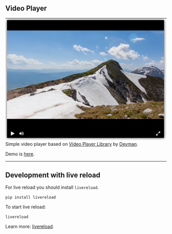 ## Video Player

![Screenshot](screenshots/videoplayer_screenshot.png)
Simple video player based on [Video Player Library](https://github.com/devmanorg/video-player-jslib)
by [Devman](https://dvmn.org/).

Demo is [here](https://ekbdizzy.github.io/dvmn-video-player/).
***

## Development with live reload

For live reload you should install `livereload`.

~~~
pip install livereload
~~~

To start live reload:

~~~
livereload
~~~

Learn more: [livereload](https://pypi.org/project/livereload/).
